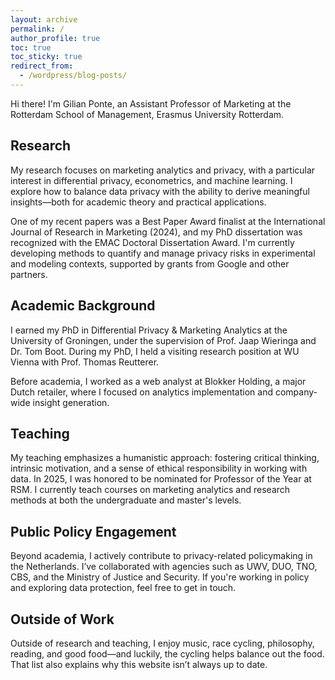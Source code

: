```yaml
---
layout: archive
permalink: /
author_profile: true
toc: true
toc_sticky: true
redirect_from:
  - /wordpress/blog-posts/
---
```


Hi there! I'm Gilian Ponte, an Assistant Professor of Marketing at the Rotterdam School of Management, Erasmus University Rotterdam.

## Research

My research focuses on marketing analytics and privacy, with a particular interest in differential privacy, econometrics, and machine learning. I explore how to balance data privacy with the ability to derive meaningful insights—both for academic theory and practical applications.

One of my recent papers was a Best Paper Award finalist at the International Journal of Research in Marketing (2024), and my PhD dissertation was recognized with the EMAC Doctoral Dissertation Award. I'm currently developing methods to quantify and manage privacy risks in experimental and modeling contexts, supported by grants from Google and other partners.

## Academic Background

I earned my PhD in Differential Privacy & Marketing Analytics at the University of Groningen, under the supervision of Prof. Jaap Wieringa and Dr. Tom Boot. During my PhD, I held a visiting research position at WU Vienna with Prof. Thomas Reutterer.

Before academia, I worked as a web analyst at Blokker Holding, a major Dutch retailer, where I focused on analytics implementation and company-wide insight generation.

## Teaching

My teaching emphasizes a humanistic approach: fostering critical thinking, intrinsic motivation, and a sense of ethical responsibility in working with data. In 2025, I was honored to be nominated for Professor of the Year at RSM. I currently teach courses on marketing analytics and research methods at both the undergraduate and master's levels.

## Public Policy Engagement

Beyond academia, I actively contribute to privacy-related policymaking in the Netherlands. I’ve collaborated with agencies such as UWV, DUO, TNO, CBS, and the Ministry of Justice and Security. If you're working in policy and exploring data protection, feel free to get in touch.

## Outside of Work

Outside of research and teaching, I enjoy music, race cycling, philosophy, reading, and good food—and luckily, the cycling helps balance out the food. That list also explains why this website isn’t always up to date.

